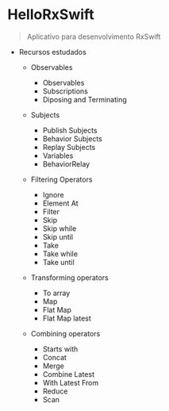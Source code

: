 # HelloRxSwift
> Aplicativo para desenvolvimento RxSwift

* Recursos estudados
    * Observables
        * Observables
        * Subscriptions
        * Diposing and Terminating

    * Subjects
        * Publish Subjects
        * Behavior Subjects
        * Replay Subjects
        * Variables
        * BehaviorRelay

    * Filtering Operators
        * Ignore
        * Element At
        * Filter
        * Skip
        * Skip while
        * Skip until
        * Take
        * Take while
        * Take until

    * Transforming operators
        * To array
        * Map
        * Flat Map
        * Flat Map latest

    * Combining operators
        * Starts with
        * Concat
        * Merge
        * Combine Latest
        * With Latest From
        * Reduce
        * Scan